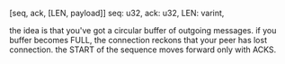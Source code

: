 [seq, ack, [LEN, payload]]
seq: u32,
ack: u32,
LEN: varint,

the idea is that you've got a circular buffer of outgoing messages.
if you buffer becomes FULL, the connection reckons that your peer has lost connection.
the START of the sequence moves forward only with ACKS.


